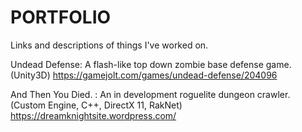 # PORTFOLIO
Links and descriptions of things I've worked on.


Undead Defense: A flash-like top down zombie base defense game. (Unity3D)
https://gamejolt.com/games/undead-defense/204096

And Then You Died. : An in development roguelite dungeon crawler. (Custom Engine, C++, DirectX 11, RakNet)
https://dreamknightsite.wordpress.com/
